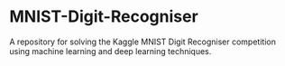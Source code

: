 # MNIST-Digit-Recogniser
A repository for solving the Kaggle MNIST Digit Recogniser competition using machine learning and deep learning techniques.
